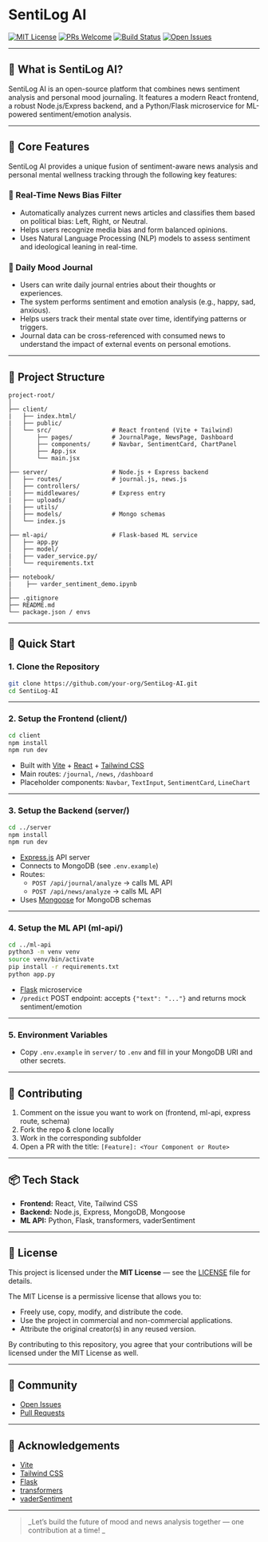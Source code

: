 # SentiLog AI

[![MIT License](https://img.shields.io/badge/license-MIT-green.svg)](LICENSE)
[![PRs Welcome](https://img.shields.io/badge/PRs-welcome-brightgreen.svg)](https://github.com/openml-stack/SentiLog-AI/pulls)
[![Build Status](https://img.shields.io/github/actions/workflow/status/openml-stack/SentiLog-AI/ci.yml?branch=main)](https://github.com/openml-stack/SentiLog-AI/actions)
[![Open Issues](https://img.shields.io/github/issues/your-org/SentiLog-AI)](https://github.com/openml-stack/SentiLog-AI/issues)

---

## 🧠 What is SentiLog AI?

SentiLog AI is an open-source platform that combines news sentiment analysis and personal mood journaling. It features a modern React frontend, a robust Node.js/Express backend, and a Python/Flask microservice for ML-powered sentiment/emotion analysis.

---

## 🌟 Core Features
SentiLog AI provides a unique fusion of sentiment-aware news analysis and personal mental wellness tracking through the following key features:

### 📰 Real-Time News Bias Filter
- Automatically analyzes current news articles and classifies them based on political bias: Left, Right, or Neutral.
- Helps users recognize media bias and form balanced opinions.
- Uses Natural Language Processing (NLP) models to assess sentiment and ideological leaning in real-time.

### 📓 Daily Mood Journal
- Users can write daily journal entries about their thoughts or experiences.
- The system performs sentiment and emotion analysis (e.g., happy, sad, anxious).
- Helps users track their mental state over time, identifying patterns or triggers.
- Journal data can be cross-referenced with consumed news to understand the impact of external events on personal emotions.

---

## 📁 Project Structure

```
project-root/
│
├── client/ 
|   ├── index.html/
|   ├── public/                 
│   └── src/                 # React frontend (Vite + Tailwind)
│       ├── pages/           # JournalPage, NewsPage, Dashboard
│       ├── components/      # Navbar, SentimentCard, ChartPanel
│       ├── App.jsx
│       └── main.jsx
│
├── server/                  # Node.js + Express backend
│   ├── routes/              # journal.js, news.js
│   ├── controllers/
|   ├── middlewares/         # Express entry
|   ├── uploads/
|   ├── utils/
│   ├── models/              # Mongo schemas
│   └── index.js             
│
├── ml-api/                  # Flask-based ML service
│   ├── app.py
│   ├── model/
|   ├── vader_service.py/
│   └── requirements.txt
|
├── notebook/
|    ├── varder_sentiment_demo.ipynb
│    
├── .gitignore
├── README.md
└── package.json / envs
```

---

## 🚀 Quick Start

### 1. Clone the Repository

```bash
git clone https://github.com/your-org/SentiLog-AI.git
cd SentiLog-AI
```

---

### 2. Setup the Frontend (client/)

```bash
cd client
npm install
npm run dev
```

- Built with [Vite](https://vitejs.dev/) + [React](https://react.dev/) + [Tailwind CSS](https://tailwindcss.com/)
- Main routes: `/journal`, `/news`, `/dashboard`
- Placeholder components: `Navbar`, `TextInput`, `SentimentCard`, `LineChart`

---

### 3. Setup the Backend (server/)

```bash
cd ../server
npm install
npm run dev
```

- [Express.js](https://expressjs.com/) API server
- Connects to MongoDB (see `.env.example`)
- Routes:
  - `POST /api/journal/analyze` → calls ML API
  - `POST /api/news/analyze` → calls ML API
- Uses [Mongoose](https://mongoosejs.com/) for MongoDB schemas

---

### 4. Setup the ML API (ml-api/)

```bash
cd ../ml-api
python3 -m venv venv
source venv/bin/activate
pip install -r requirements.txt
python app.py
```

- [Flask](https://flask.palletsprojects.com/) microservice
- `/predict` POST endpoint: accepts `{"text": "..."}` and returns mock sentiment/emotion

---

### 5. Environment Variables

- Copy `.env.example` in `server/` to `.env` and fill in your MongoDB URI and other secrets.

---

## 🧩 Contributing

1. Comment on the issue you want to work on (frontend, ml-api, express route, schema)
2. Fork the repo & clone locally
3. Work in the corresponding subfolder
4. Open a PR with the title: `[Feature]: <Your Component or Route>`

---

## 📦 Tech Stack

- **Frontend:** React, Vite, Tailwind CSS
- **Backend:** Node.js, Express, MongoDB, Mongoose
- **ML API:** Python, Flask, transformers, vaderSentiment

---

## 📝 License

This project is licensed under the **MIT License** — see the [LICENSE](./LICENSE) file for details.

The MIT License is a permissive license that allows you to:

*   Freely use, copy, modify, and distribute the code.  
*   Use the project in commercial and non-commercial applications.  
*   Attribute the original creator(s) in any reused version.  

By contributing to this repository, you agree that your contributions will be licensed under the MIT License as well.

---

## 🙌 Community

- [Open Issues](https://github.com/openml-stack/SentiLog-AI/issues)
- [Pull Requests](https://github.com/openml-stack/SentiLog-AI/pulls)

---

## 📄 Acknowledgements

- [Vite](https://vitejs.dev/)
- [Tailwind CSS](https://tailwindcss.com/)
- [Flask](https://flask.palletsprojects.com/)
- [transformers](https://huggingface.co/transformers/)
- [vaderSentiment](https://github.com/cjhutto/vaderSentiment)

---


> _Let’s build the future of mood and news analysis together — one contribution at a time! _ 

